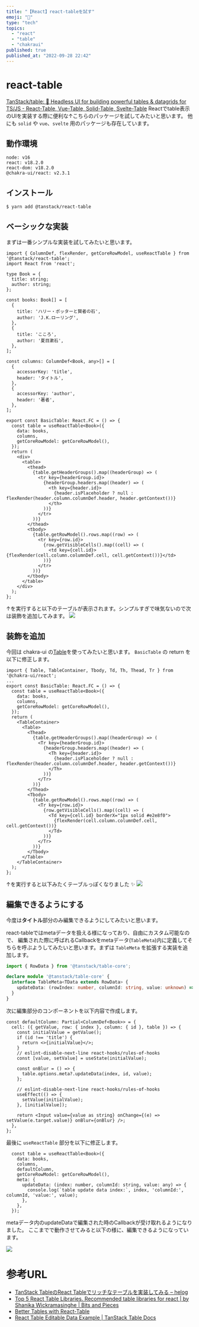 ```yaml
---
title: "【React】react-tableを試す"
emoji: "🏓"
type: "tech"
topics:
  - "react"
  - "table"
  - "chakraui"
published: true
published_at: "2022-09-28 22:42"
---
```


# react-table
[TanStack/table: 🤖 Headless UI for building powerful tables & datagrids for TS/JS - React-Table, Vue-Table, Solid-Table, Svelte-Table](https://github.com/TanStack/table)
Reactでtable表示のUIを実装する際に便利な↑こちらのパッケージを試してみたいと思います。
他にも `solid` や `vue`、`svelte` 用のパッケージも存在しています。

## 動作環境

```
node: v16
react: v18.2.0
react-dom: v18.2.0
@chakra-ui/react: v2.3.1
```

## インストール

```sh
$ yarn add @tanstack/react-table
```

## ベーシックな実装
まずは一番シンプルな実装を試してみたいと思います。

```tsx
import { ColumnDef, flexRender, getCoreRowModel, useReactTable } from '@tanstack/react-table';
import React from 'react';

type Book = {
  title: string;
  author: string;
};

const books: Book[] = [
  {
    title: 'ハリー・ポッターと賢者の石',
    author: 'J.K.ローリング',
  },
  {
    title: 'こころ',
    author: '夏目漱石',
  },
];

const columns: ColumnDef<Book, any>[] = [
  {
    accessorKey: 'title',
    header: 'タイトル',
  },
  {
    accessorKey: 'author',
    header: '著者',
  },
];

export const BasicTable: React.FC = () => {
  const table = useReactTable<Book>({
    data: books,
    columns,
    getCoreRowModel: getCoreRowModel(),
  });
  return (
    <div>
      <table>
        <thead>
          {table.getHeaderGroups().map((headerGroup) => (
            <tr key={headerGroup.id}>
              {headerGroup.headers.map((header) => (
                <th key={header.id}>
                  {header.isPlaceholder ? null : flexRender(header.column.columnDef.header, header.getContext())}
                </th>
              ))}
            </tr>
          ))}
        </thead>
        <tbody>
          {table.getRowModel().rows.map((row) => (
            <tr key={row.id}>
              {row.getVisibleCells().map((cell) => (
                <td key={cell.id}>{flexRender(cell.column.columnDef.cell, cell.getContext())}</td>
              ))}
            </tr>
          ))}
        </tbody>
      </table>
    </div>
  );
};
```
↑を実行すると以下のテーブルが表示されます。シンプルすぎで味気ないので次は装飾を追加してみます。
![](https://storage.googleapis.com/zenn-user-upload/c89f58ce261d-20220928.png)


## 装飾を追加
今回は chakra-ui の[Table](https://chakra-ui.com/docs/components/table/usage)を使ってみたいと思います。
`BasicTable` の return を以下に修正します。

```tsx
import { Table, TableContainer, Tbody, Td, Th, Thead, Tr } from '@chakra-ui/react';
...
export const BasicTable: React.FC = () => {
  const table = useReactTable<Book>({
    data: books,
    columns,
    getCoreRowModel: getCoreRowModel(),
  });
  return (
    <TableContainer>
      <Table>
        <Thead>
          {table.getHeaderGroups().map((headerGroup) => (
            <Tr key={headerGroup.id}>
              {headerGroup.headers.map((header) => (
                <Th key={header.id}>
                  {header.isPlaceholder ? null : flexRender(header.column.columnDef.header, header.getContext())}
                </Th>
              ))}
            </Tr>
          ))}
        </Thead>
        <Tbody>
          {table.getRowModel().rows.map((row) => (
            <Tr key={row.id}>
              {row.getVisibleCells().map((cell) => (
                <Td key={cell.id} borderX="1px solid #e2e8f0">
                  {flexRender(cell.column.columnDef.cell, cell.getContext())}
                </Td>
              ))}
            </Tr>
          ))}
        </Tbody>
      </Table>
    </TableContainer>
  );
};
```
↑を実行すると以下みたくテーブルっぽくなりました ✨
![](https://storage.googleapis.com/zenn-user-upload/089a646b34d8-20220928.png)

## 編集できるようにする
今度は**タイトル**部分のみ編集できるようにしてみたいと思います。

react-tableではmetaデータを扱える様になっており、自由にカスタム可能なので、
編集された際に呼ばれるCallbackをmetaデータ(`TableMeta`)内に定義してそちらを呼ぶようしてみたいと思います。まずは `TableMeta` を拡張する実装を追加します。

```ts
import { RowData } from '@tanstack/table-core';

declare module '@tanstack/table-core' {
  interface TableMeta<TData extends RowData> {
    updateData: (rowIndex: number, columnId: string, value: unknown) => void;
  }
}
```

次に編集部分のコンポーネントを以下内容で作成します。
```tsx
const defaultColumn: Partial<ColumnDef<Book>> = {
  cell: ({ getValue, row: { index }, column: { id }, table }) => {
    const initialValue = getValue();
    if (id !== 'title') {
      return <>{initialValue}</>;
    }
    // eslint-disable-next-line react-hooks/rules-of-hooks
    const [value, setValue] = useState(initialValue);

    const onBlur = () => {
      table.options.meta?.updateData(index, id, value);
    };

    // eslint-disable-next-line react-hooks/rules-of-hooks
    useEffect(() => {
      setValue(initialValue);
    }, [initialValue]);

    return <Input value={value as string} onChange={(e) => setValue(e.target.value)} onBlur={onBlur} />;
  },
};
```
最後に `useReactTable` 部分を以下に修正します。
```tsx
  const table = useReactTable<Book>({
    data: books,
    columns,
    defaultColumn,
    getCoreRowModel: getCoreRowModel(),
    meta: {
      updateData: (index: number, columnId: string, value: any) => {
        console.log(`table update data index:`, index, 'columnId:', columnId, 'value:', value);
      },
    },
  });
```
metaデータ内のupdateDataで編集された時のCallbackが受け取れるようになりました。
ここまでで動作させてみると以下の様に、編集できるようになっています。

![](https://storage.googleapis.com/zenn-user-upload/73eec973a6ef-20220928.gif)


# 参考URL
- [TanStack TableのReact Tableでリッチなテーブルを実装してみる – helog](https://helog.jp/react/tanstack-table/)
- [Top 5 React Table Libraries. Recommended table libraries for react | by Shanika Wickramasinghe | Bits and Pieces](https://blog.bitsrc.io/top-5-react-table-libraries-170505f75da7)
- [Better Tables with React-Table](https://blog.openreplay.com/better-tables-with-react-table)
- [React Table Editable Data Example | TanStack Table Docs](https://tanstack.com/table/v8/docs/examples/react/editable-data)